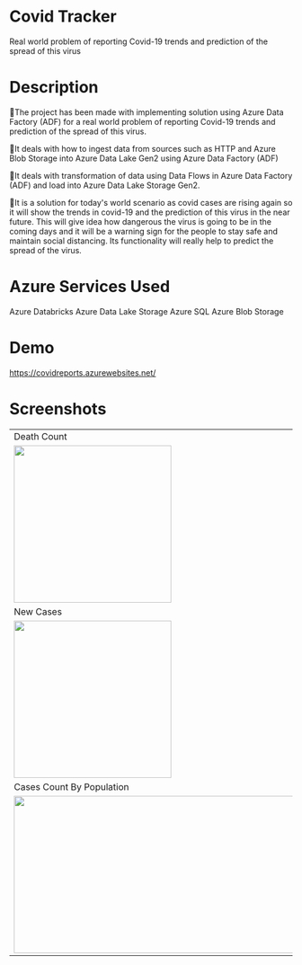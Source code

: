 # Covid Tracker
Real world problem of reporting Covid-19 trends and prediction of the spread of this virus

# Description
🔵The project has been made with implementing solution using Azure Data Factory (ADF) for a real world problem of reporting Covid-19 trends and prediction of the spread of this virus.

🔵It deals with how to ingest data from sources such as HTTP and Azure Blob Storage into Azure Data Lake Gen2 using Azure Data Factory (ADF)

🔵It deals with transformation of data using Data Flows in Azure Data Factory (ADF) and load into Azure Data Lake Storage Gen2.

🔵It is a solution for today's world scenario as covid cases are rising again so it will show the trends in covid-19 and the prediction of this virus in the near future. This will give idea how dangerous the virus is going to be in the coming days and it will be a warning sign for the people to stay safe and maintain social distancing. Its functionality will really help to predict the spread of the virus.

# Azure Services Used
Azure Databricks
Azure Data Lake Storage
Azure SQL
Azure Blob Storage

# Demo
https://covidreports.azurewebsites.net/

# Screenshots
<table>
  <tr>
    <td>Death Count</td>
     <td>Confirmed Cases</td>  
  </tr>
  <tr>
    <td><img src="https://user-images.githubusercontent.com/66421821/150181147-7fe7b729-d77f-4735-a5d2-c72ae455e60f.PNG" height="280" width="280"></td> 
    <td><img src="https://user-images.githubusercontent.com/66421821/150181555-f2b6793a-16cd-42d2-abc7-9f06dcd867c5.PNG" height="280" width="280"></td>  
      
  </tr>
  
  <tr>
  <td>New Cases</td>
  <td>Cases Count</td>
  </tr>
  <tr>
    <td><img src="https://user-images.githubusercontent.com/66421821/150181630-1bef77c3-5d6b-4f7e-9a07-96f04f5e1f0c.PNG" height="280" width="280"></td>
    <td><img src="https://user-images.githubusercontent.com/66421821/150182311-b460d7ff-4882-455a-856b-b6acc9ac2f6b.PNG" height="280" width="560"></td>   
  </tr>
  
   <tr>
  <td>Cases Count By Population</td>
  <td>Tests Done</td>
  </tr>
  <tr>
    <td><img src="https://user-images.githubusercontent.com/66421821/150183586-b9655cea-7a66-466d-9f29-8074f5f2df45.PNG" height="280" width="560"></td> 
    <td><img src="https://user-images.githubusercontent.com/66421821/150187070-ae6aea50-2e7b-4b87-8296-8db588882e80.PNG" height="280" width="560"></td>  
  </tr>
  
 </table>
